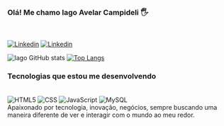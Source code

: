### Olá! Me chamo Iago Avelar Campideli 🖐️
<br/>

[![Linkedin](https://img.shields.io/badge/LinkedIn-0077B5?style=for-the-badge&logo=linkedin&logoColor=white)](https://www.linkedin.com/in/iago-campideli/)
[![Linkedin](https://aleen42.github.io/badges/src/behance.svg)](https://www.behance.net/iagocampideli)
<br/>

![Iago GitHub stats](https://github-readme-stats.vercel.app/api?username=IagoCampideli&show_icons=true&theme=dracula)
[![Top Langs](https://github-readme-stats.vercel.app/api/top-langs/?username=IagoCampideli)](https://github.com/IagoCampideli/github-readme-stats)


### Tecnologias que estou me desenvolvendo
<div style="display: inline-block"><br/>
        <img align="center" alt="HTML5" src="https://img.shields.io/badge/HTML5-E34F26?style=for-the-badge&logo=html5&logoColor=white">
        <img align="center" alt="CSS" src="https://img.shields.io/badge/CSS3-1572B6?style=for-the-badge&logo=css3&logoColor=whitehttps://img.shields.io/badge/HTML5-E34F26?style=for-the-badge&logo=html5&logoColor=white">
        <img align="center" alt="JavaScript" src="https://img.shields.io/badge/JavaScript-F7DF1E?style=for-the-badge&logo=javascript&logoColor=black">
        <img align="center" alt="MySQL" src="https://img.shields.io/badge/MySQL-00000F?style=for-the-badge&logo=mysql&logoColor=white">
</div><br/>
Apaixonado por tecnologia, inovação, negócios, sempre buscando uma maneira diferente de ver e interagir com o mundo ao meu redor.
